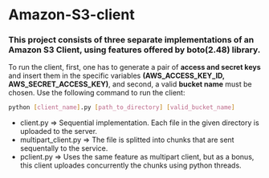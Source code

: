 # Amazon-S3-client

### This project consists of three separate implementations of an Amazon S3 Client, using features offered by boto(2.48) library.

To run the client, first, one has to generate a pair of **access and secret keys** and insert them in the specific variables **(AWS_ACCESS_KEY_ID, AWS_SECRET_ACCESS_KEY)**, and second, a valid **bucket name** must be chosen. Use the following command to run the client:

``` bash
python [client_name].py [path_to_directory] [valid_bucket_name]
```

- client.py => Sequential implementation. Each file in the given directory is uploaded to the server.
- multipart_client.py => The file is splitted into chunks that are sent sequentally to the service.
- pclient.py => Uses the same feature as multipart client, but as a bonus, this client uploades concurrently the chunks using python threads.
